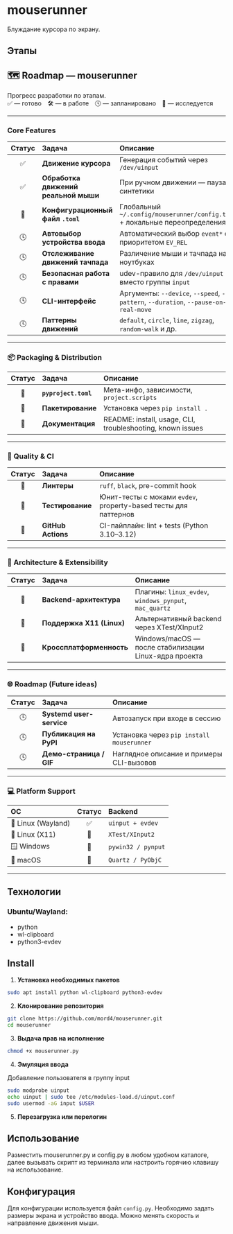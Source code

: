 # mouserunner

Блуждание курсора по экрану.

## Этапы

## 🗺️ Roadmap — mouserunner

Прогресс разработки по этапам.  
✅ — готово 🛠 — в работе 🕓 — запланировано 🚧 — исследуется

---

### Core Features
| Статус | Задача | Описание |
|:------:|:-------|:----------|
| ✅ | **Движение курсора** | Генерация событий через `/dev/uinput` |
| ✅ | **Обработка движений реальной мыши** | При ручном движении — пауза синтетики |
| 🚧 | **Конфигурационный файл `.toml`** | Глобальный `~/.config/mouserunner/config.toml` + локальные переопределения |
| 🕓 | **Автовыбор устройства ввода** | Автоматический выбор `event*` с приоритетом `EV_REL` |
| 🕓 | **Отслеживание движений тачпада** | Различение мыши и тачпада на ноутбуках |
| 🕓 | **Безопасная работа с правами** | udev-правило для `/dev/uinput` вместо группы `input` |
| 🕓 | **CLI-интерфейс** | Аргументы: `--device`, `--speed`, `--pattern`, `--duration`, `--pause-on-real-move` |
| 🕓 | **Паттерны движений** | `default`, `circle`, `line`, `zigzag`, `random-walk` и др. |

---

### 📦 Packaging & Distribution
| Статус | Задача | Описание |
|:------:|:-------|:----------|
| 🚧 | **`pyproject.toml`** | Мета-инфо, зависимости, `project.scripts` |
| 🚧 | **Пакетирование** | Установка через `pip install .` |
| 🚧 | **Документация** | README: install, usage, CLI, troubleshooting, known issues |

---

### 🧪 Quality & CI
| Статус | Задача | Описание |
|:------:|:-------|:----------|
| 🚧 | **Линтеры** | `ruff`, `black`, pre-commit hook |
| 🚧 | **Тестирование** | Юнит-тесты с моками `evdev`, property-based тесты для паттернов |
| 🚧 | **GitHub Actions** | CI-пайплайн: lint + tests (Python 3.10–3.12) |

---

### 🧱 Architecture & Extensibility
| Статус | Задача | Описание |
|:------:|:-------|:----------|
| 🚧 | **Backend-архитектура** | Плагины: `linux_evdev`, `windows_pynput`, `mac_quartz` |
| 🚧 | **Поддержка X11 (Linux)** | Альтернативный backend через XTest/XInput2 |
| 🚧 | **Кроссплатформенность** | Windows/macOS — после стабилизации Linux-ядра проекта |

---

### 🌐 Roadmap (Future ideas)
| Статус | Задача | Описание |
|:------:|:-------|:----------|
| 🕓 | **Systemd user-service** | Автозапуск при входе в сессию |
| 🕓 | **Публикация на PyPI** | Установка через `pip install mouserunner` |
| 🕓 | **Демо-страница / GIF** | Наглядное описание и примеры CLI-вызовов |

---

### 💻 Platform Support
| ОС | Статус | Backend |
|:--|:--:|:--|
| 🐧 Linux (Wayland) | ✅ | `uinput + evdev` |
| 🐧 Linux (X11) | 🚧 | `XTest/XInput2` |
| 🪟 Windows | 🚧 | `pywin32 / pynput` |
| 🍎 macOS | 🚧 | `Quartz / PyObjC` |

---

## Технологии

### Ubuntu/Wayland:
- python
- wl-clipboard
- python3-evdev

## Install

1. **Установка необходимых пакетов**
```bash
sudo apt install python wl-clipboard python3-evdev
```
2. **Клонирование репозитория**
```bash
git clone https://github.com/mord4/mouserunner.git
cd mouserunner
```
3. **Выдача прав на исполнение**
```bash
chmod +x mouserunner.py
```
4. **Эмуляция ввода**

Добавление пользователя в группу input
```bash
sudo modprobe uinput
echo uinput | sudo tee /etc/modules-load.d/uinput.conf
sudo usermod -aG input $USER
```
5. **Перезагрузка или перелогин**

## Использование

Разместить mouserunner.py и config.py в любом удобном каталоге, далее вызывать скрипт из терминала или настроить горячию клавишу на использование.

## Конфигурация

Для конфигурации используется файл `config.py`.
Необходимо задать размеры экрана и устройство ввода.
Можно менять скорость и направление движения мыши.
